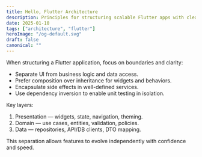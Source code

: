 ```yaml
---
title: Hello, Flutter Architecture
description: Principles for structuring scalable Flutter apps with clear boundaries and testability.
date: 2025-01-10
tags: ["architecture", "flutter"]
heroImage: "/og-default.svg"
draft: false
canonical: ""
---
```


When structuring a Flutter application, focus on boundaries and clarity:

- Separate UI from business logic and data access.
- Prefer composition over inheritance for widgets and behaviors.
- Encapsulate side effects in well-defined services.
- Use dependency inversion to enable unit testing in isolation.

Key layers:

1. Presentation — widgets, state, navigation, theming.
2. Domain — use cases, entities, validation, policies.
3. Data — repositories, API/DB clients, DTO mapping.

This separation allows features to evolve independently with confidence and speed.